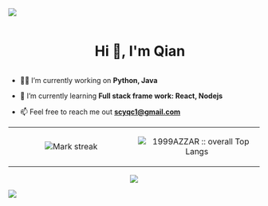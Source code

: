 
<!--horizontal divider(gradiant)-->
<img src="https://user-images.githubusercontent.com/73097560/115834477-dbab4500-a447-11eb-908a-139a6edaec5c.gif">

<!--h1 without bottom border-->
<div id="user-content-toc">
  <ul align="center">
    <summary><h1 style="display: inline-block">Hi 👋, I'm Qian </h1></summary>
  </ul>
</div>





<!--h2 without bottom border
<div id="user-content-toc">
  <ul align="center">
    <summary><h2 style="display: inline-block">Confusion is part of Programming</h2></summary>
  </ul>
</div>-->


<!--Intro start-->
- 👩‍💻 I’m currently working on **Python, Java**

- 🌱 I’m currently learning **Full stack frame work: React, Nodejs**


<!--- - 📝 I regularly write articles on [Hashnode](https://1010nishant.hashnode.dev/)

<!--- 💬 Ask me about **AWS, react, react-native, nodejs, mongoDB**-->

- 📫 Feel free to reach me out **scyqc1@gmail.com**

<!--- - 🏠 Also We've a tech community called [Dev Hac](https://discord.com/invite/p4TWyft886).-->
<!--Intro end-->



<!--- stats & Trophy (start) -->
<p align="center">
  <!--- stats (start) -->
<table align="center">
<tr border="none">
<td width="50%" align="center">
  
 
  <img  title="🔥 Get streak stats for your profile at git.io/streak-stats" alt="Mark streak" src="https://github-readme-streak-stats.herokuapp.com/?user=1010nishant&theme=blue_navy&hide_border=false" /> 
</td>

<td width="50%" align="center">


   <img src="https://github-readme-stats.vercel.app/api/top-langs/?username=cookie0402&langs_count=6&theme=blue_navy&layout=compact&hide_border=true"
          alt="1999AZZAR :: overall Top Langs " /></a>
  
  </td>
</tr>
</table>
<!--- stats (end) -->




</p>        
<!--- stats (end) -->






<!--profile visit count-->
<div align="center">
  
[![](https://visitcount.itsvg.in/api?id=1010nishant&icon=3&color=6)](https://visitcount.itsvg.in)
  
</div>

<!--horizontal divider(gradiant)-->
<img src="https://user-images.githubusercontent.com/73097560/115834477-dbab4500-a447-11eb-908a-139a6edaec5c.gif">
